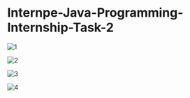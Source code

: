 # Internpe-Java-Programming-Internship-Task-2

![1](https://github.com/HarshLahane78/Internpe-Java-Programming-Internship-Task-2/assets/138689249/50c0c8dd-1af7-4afe-a947-15467e36fb36)

![2](https://github.com/HarshLahane78/Internpe-Java-Programming-Internship-Task-2/assets/138689249/e49c541c-a042-4ada-8baa-13f86c73adc3)

![3](https://github.com/HarshLahane78/Internpe-Java-Programming-Internship-Task-2/assets/138689249/f337848c-b33b-40d1-bd69-9d3b45da815a)

![4](https://github.com/HarshLahane78/Internpe-Java-Programming-Internship-Task-2/assets/138689249/fc3c8827-10ae-4e9c-877f-0b6105322192)


